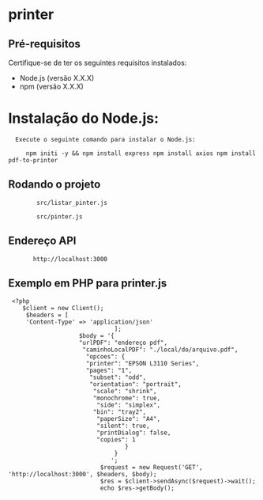 # printer

## Pré-requisitos

  Certifique-se de ter os seguintes requisitos instalados:

  - Node.js (versão X.X.X)
  - npm (versão X.X.X)

  
# Instalação do Node.js:

      Execute o seguinte comando para instalar o Node.js:
   
         npm initi -y && npm install express npm install axios npm install pdf-to-printer
          
   
   ## Rodando o projeto
   
            src/listar_pinter.js
   
            src/pinter.js
  
   ## Endereço API
   
           http://localhost:3000
   
   ## Exemplo em PHP para printer.js
   
     <?php
        $client = new Client();
         $headers = [
         'Content-Type' => 'application/json'
                                  ];
                        $body = '{
                        "urlPDF": "endereço pdf",
                         "caminhoLocalPDF": "./local/do/arquivo.pdf",
                          "opcoes": {
                          "printer": "EPSON L3110 Series",
                          "pages": "1",
                           "subset": "odd",
                           "orientation": "portrait",
                            "scale": "shrink",
                            "monochrome": true,
                             "side": "simplex",
                            "bin": "tray2",
                             "paperSize": "A4",
                             "silent": true,
                             "printDialog": false,
                             "copies": 1
                                     }
                                  }
                                 ';
                              $request = new Request('GET', 'http://localhost:3000', $headers, $body);
                              $res = $client->sendAsync($request)->wait();
                              echo $res->getBody();

   

   
   

